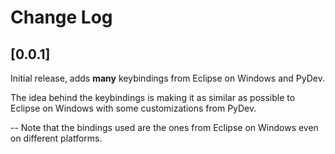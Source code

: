 # Change Log

## [0.0.1]

Initial release, adds **many** keybindings from Eclipse on Windows and PyDev. 

The idea behind the keybindings is making it as similar as possible to Eclipse on Windows with some customizations from PyDev.

-- Note that the bindings used are the ones from Eclipse on Windows even on different platforms.